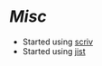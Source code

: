 # ***Misc***

- Started using [scriv](https://scriv.readthedocs.io)
- Started using [jist](https://gist.github.com/makukha/34b318222a015eca1be6920d0e13532e)
